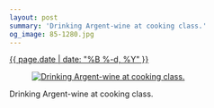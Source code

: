 ```yaml
---
layout: post
summary: 'Drinking Argent-wine at cooking class.'
og_image: 85-1280.jpg
---
```


<p>
 <time>
  <a href="/85">
   {{ page.date | date: "%B %-d, %Y" }}
  </a>
 </time>
 <a href="/85">
  <figure data-taken="10/10/2013">
   <img alt="Drinking Argent-wine at cooking class." sizes="(min-width: 700px) 50vw, calc(100vw - 2rem)" src="{{ site.assets_url }}/85-640.jpg" srcset="{{ site.assets_url }}/85-1280.jpg 1280w, {{ site.assets_url }}/85-960.jpg 960w, {{ site.assets_url }}/85-640.jpg 640w, {{ site.assets_url }}/85-320.jpg 320w"/>
  </figure>
 </a>
 <span>
  Drinking Argent-wine at cooking class.
 </span>
</p>
